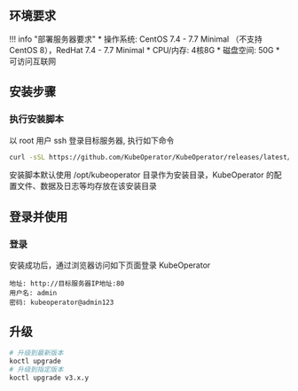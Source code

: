 ## 环境要求

!!! info "部署服务器要求"
    * 操作系统: CentOS 7.4 - 7.7 Minimal （不支持 CentOS 8），RedHat 7.4 - 7.7 Minimal
    * CPU/内存: 4核8G
    * 磁盘空间: 50G
    * 可访问互联网

## 安装步骤

### 执行安装脚本

以 root 用户 ssh 登录目标服务器, 执行如下命令

```sh
curl -sSL https://github.com/KubeOperator/KubeOperator/releases/latest/download/quick_start.sh | sh
```

安装脚本默认使用 /opt/kubeoperator 目录作为安装目录，KubeOperator 的配置文件、数据及日志等均存放在该安装目录

## 登录并使用

### 登录

安装成功后，通过浏览器访问如下页面登录 KubeOperator

```
地址: http://目标服务器IP地址:80
用户名: admin
密码: kubeoperator@admin123
```

## 升级

```sh
# 升级到最新版本
koctl upgrade
# 升级到指定版本
koctl upgrade v3.x.y
```
